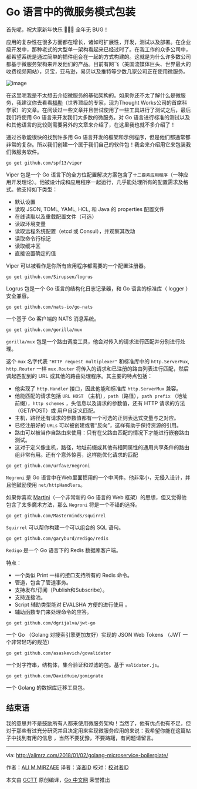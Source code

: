 # Go 语言中的微服务模式包装

首先呢，祝大家新年快乐 :tada::tada::tada:  全年无 BUG！

应用的复杂性在很多方面都在增长，诸如可扩展性，开发，测试以及部署。在企业级开发中，那种老式的大型单一架构看起来已经过时了。在我工作的众多公司中，都希望系统是通过简单的插件组合在一起的方式构建的。这就是为什么许多数公司都基于微服务架构来开发他们的产品。目前有网飞（美国流媒体巨头、世界最大的收费视频网站），贝宝，亚马逊，易贝以及推特等少数几家公司正在使用微服务。

![image](http://alimrz.com/wp-content/uploads/2018/01/bkv3xbjb74epempcjone.gif)

在这里呢我是不太想去介绍微服务的基础架构的。如果你还不太了解什么是微服务，我建议你去看看[福勒](https://martinfowler.com/articles/microservices.html)（世界顶级的专家，现为Thought Works公司的首席科学家）的文章。在阅读过一些文章并且尝试使用了一些工具进行了测试之后，最后我们将使用 Go 语言来开发我们大多数的微服务。对 Go 语言进行标准的测试以及和其他语言的比较则需要另外的文章来介绍了，在这里我也就不多介绍了！

通过谷歌能很快的找到许多用 Go 语言开发的框架和示例程序，但是他们都通常都非常的复杂。所以我们创建一个属于我们自己的软件包！我会来介绍用它来包装我们微服务软件。


```
go get github.com/spf13/viper
```

Viper 包是一个 Go 语言下的全方位配置解决方案包含了`十二要素应用程序`（一种应用开发理论）。他被设计成和应用程序一起运行，几乎能处理所有的配置需求及格式。他支持如下类型：

- 默认设置
- 读取 JSON, TOML, YAML, HCL, 和 Java 的 properties 配置文件
- 在线读取以及重载配置文件（可选）
- 读取环境变量
- 读取远程系统配置（etcd 或 Consul），并观察其改动
- 读取命令行标记
- 读取缓冲区
- 直接设置确定的值

Viper 可以被看作是你所有应用程序都需要的一个配置注册器。


```
go get github.com/Sirupsen/logrus
```
Logrus 包是一个 Go 语言的结构化日志记录器，和 Go 语言的标准库（ logger ）  安全兼容。


```
go get github.com/nats-io/go-nats
```
一个基于 Go 客户端的 NATS 消息系统。


```
go get github.com/gorilla/mux
```
`gorilla/mux` 包是一个路由调度工具，他会对传入的请求进行匹配并分别进行处理。

这个 `mux` 名字代表 `"HTTP request multiplexer"` 和标准库中的 `http.ServerMux`, `http.Router` 一样 `mux.Router` 将传入的请求和已注册的路由列表进行匹配，然后调起匹配到的 URL 或其他的路由处理程序。其主要的特点包括：

- 他实现了 `http.Handler` 接口，因此他能和标准库 `http.ServerMux` 兼容。
- 他能匹配的请求包括 `URL HOST` （主机），`path`（路径），`path prefix` （地址前缀），`http schemes` ，头信息以及请求的参数值，还有 HTTP 请求的方法（GET/POST）或 用户自定义匹配。
- 主机，路径还有请求的参数值都有一个可选的正则表达式变量与之对应。
- 已经注册好的 `URLs` 可以被创建或者“反向”，这样有助于保持资源的引用。
- 路由可以被当作自路由来使用：只有在父路由匹配的情况下才能进行嵌套路由测试。
- 这对于定义像主机，路径，地址前缀或其他有相同属性的通用共享条件的路由组非常有用。还有个意外惊喜，这样能优化请求的匹配

```
go get github.com/urfave/negroni
```
`Negroni` 是 Go 语言中在Web里面惯用的一个中间件。他非常小，无侵入设计，并且他鼓励使用 `net/httpHandlers`。

如果你喜欢 [Martini](https://github.com/go-martini/martini)（一个非常新的 Go 语言的 Web 框架）的思想，但又觉得他包含了太多魔术方法，那么 `Negroni` 将是一个不错的选择。

```
go get github.com/Masterminds/squirrel
```

`Squirrel` 可以帮你构建一个可以组合的 SQL 语句。

```
go get github.com/garyburd/redigo/redis
```

`Redigo` 是一个 Go 语言下的 Redis 数据库客户端。

特点：
- 一个类似 Print 一样的接口支持所有的 Redis 命令。
- 管道，包含了管道事务。
- 支持发布/订阅（Publish和Subscribe）。
- 支持连接池。
- Script 辅助类型能对 EVALSHA 方便的进行使用  。
- 辅助函数专门来处理命令的应答。


```
go get github.com/dgrijalva/jwt-go
```
一个 Go （Golang 对搜索引擎更加友好）实现的 JSON Web Tokens （JWT 一个非常轻巧的规范）

```
go get github.com/asaskevich/govalidator
```
一个对字符串，结构体，集合验证和过滤的包。基于 `validator.js`。

```
go get github.com/DavidHuie/gomigrate
```
一个 Golang 的数据库迁移工具包。


## 结束语
我的意思并不是鼓励所有人都来使用微服务架构！当然了，他有优点也有不足，但对于那些有过充分研究并且决定用来实现微服务应用的来说：我希望你能在这篇帖子中找到有用的信息 ，当然不要犹豫，不要踌躇，有问题请留言。


----------------

via: http://alimrz.com/2018/01/02/golang-microservice-boilerplate/

作者：[ALI M.MIRZAEE](http://alimrz.com/about/)
译者：[译者ID](https://github.com/zhuCheer)
校对：[校对者ID](https://github.com/校对者ID)

本文由 [GCTT](https://github.com/studygolang/GCTT) 原创编译，[Go 中文网](https://studygolang.com/) 荣誉推出